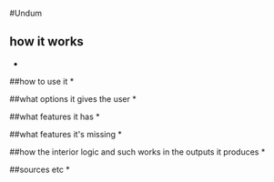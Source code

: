 #Undum

## how it works
*

##how to use it
*

##what options it gives the user
*

##what features it has
*

##what features it's missing
*

##how the interior logic and such works in the outputs it produces
*

##sources etc
*